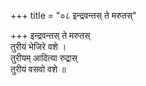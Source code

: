 +++
title = "०८ इन्द्रवन्तस् ते मरुतस्"

+++
इन्द्रवन्तस् ते मरुतस्  
तुरीयं भेजिरे वशे ।  
तुरीयम् आदित्या रुद्रास्  
तुरीयं वसवो वशे ॥